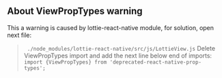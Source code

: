 ## About ViewPropTypes warning
This a warning is caused by lottie-react-native module, for solution, open next file:
>` ./node_modules/lottie-react-native/src/js/LottieView.js`
Delete ViewPropTypes import and add the next line below end of imports:
>`import {ViewPropTypes} from 'deprecated-react-native-prop-types';`